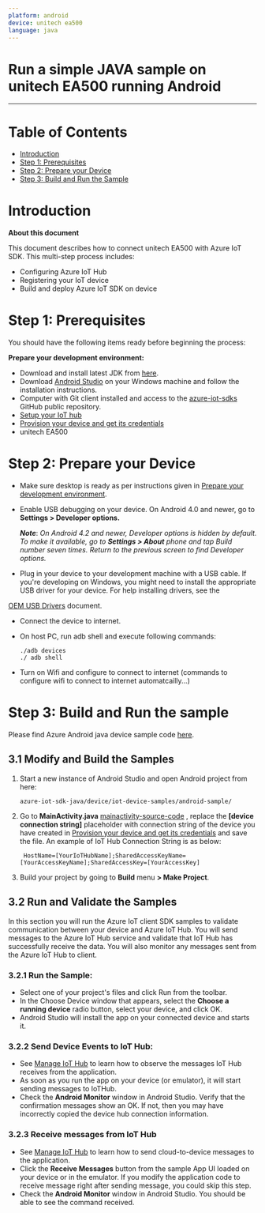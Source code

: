 ```yaml
---
platform: android
device: unitech ea500
language: java
---
```


Run a simple JAVA sample on unitech EA500 running Android
===
---

# Table of Contents

-   [Introduction](#Introduction)
-   [Step 1: Prerequisites](#Prerequisites)
-   [Step 2: Prepare your Device](#PrepareDevice)
-   [Step 3: Build and Run the Sample](#Build)

<a name="Introduction"></a>
# Introduction

**About this document**

This document describes how to connect unitech EA500 with Azure IoT SDK. This multi-step process includes:

-   Configuring Azure IoT Hub
-   Registering your IoT device
-   Build and deploy Azure IoT SDK on device

<a name="Prerequisites"></a>
# Step 1: Prerequisites

You should have the following items ready before beginning the process:

<a name="Setup_DevEnv"></a>
**Prepare your development environment:**

-   Download and install latest JDK from [here](<http://www.oracle.com/technetwork/java/javase/downloads/index.html>).
-   Download [Android Studio](<https://developer.android.com/studio/index.html>) on your Windows machine and follow the installation instructions.
-   Computer with Git client installed and access to the [azure-iot-sdks](https://github.com/Azure/azure-iot-sdks) GitHub public repository.
-   [Setup your IoT hub][lnk-setup-iot-hub]
-   [Provision your device and get its credentials][lnk-manage-iot-hub]
-   unitech EA500

<a name="PrepareDevice"></a>

# Step 2: Prepare your Device

-   Make sure desktop is ready as per instructions given in [Prepare your development environment](#Setup_DevEnv).

-   Enable USB debugging on your device. On Android 4.0 and newer, go to **Settings > Developer options.**

    ***Note***: *On Android 4.2 and newer, Developer options is hidden by default. To make it available, go to **Settings > About** phone and tap Build number seven times. Return to the previous screen to find Developer options.*

-   Plug in your device to your development machine with a USB cable. If you're developing on Windows, you might need to install the appropriate USB driver for your device. For help installing drivers, see the

[OEM USB Drivers](<https://developer.android.com/studio/run/oem-usb.html>) document.

-   Connect the device to internet.
-   On host PC, run adb shell and execute following commands:

        ./adb devices
        ./ adb shell

-   Turn on Wifi and configure to connect to internet (commands to configure wifi to connect to internet automatcailly...)

<a name="Build"></a>

# Step 3: Build and Run the sample
Please find Azure Android java device sample code [here][android-sample-code].

<a name="Step_3_1"></a>
## 3.1 Modify and Build the Samples 

1.  Start a new instance of Android Studio and open Android project from here:
        
        azure-iot-sdk-java/device/iot-device-samples/android-sample/
		
2.  Go to **MainActivity.java** [mainactivity-source-code] , replace the **[device connection string]** placeholder with connection string of the device you have created in [Provision your device and get its credentials][lnk-manage-iot-hub] and save the file.  An example of IoT Hub Connection String is as below:

         HostName=[YourIoTHubName];SharedAccessKeyName=[YourAccessKeyName];SharedAccessKey=[YourAccessKey]
	 
3.  Build your project by going to **Build** menu **> Make Project**.

<a name="Step_3_2"></a>
## 3.2 Run and Validate the Samples

In this section you will run the Azure IoT client SDK samples to validate
communication between your device and Azure IoT Hub. You will send messages to the Azure IoT Hub service and validate that IoT Hub has successfully receive the data. You will also monitor any messages sent from the Azure IoT Hub to client.

<a name="Step_3_2_1"></a>
### 3.2.1 Run the Sample:

-   Select one of your project's files and click Run  from the toolbar.
-   In the Choose Device window that appears, select the **Choose a running device** radio button, select your device, and click OK.
-   Android Studio will install the app on your connected device and starts it.

<a name="Step_3_2_2"></a>
### 3.2.2 Send Device Events to IoT Hub:

-   See [Manage IoT Hub][lnk-manage-iot-hub] to learn how to observe the messages IoT Hub receives from the application.
-   As soon as you run the app on your device (or emulator), it will start sending messages to IoTHub.
-   Check the **Android Monitor** window  in Android Studio. Verify that the confirmation messages show an OK. If not, then you may have incorrectly copied the device hub connection information.

<a name="Step_3_2_3"></a>
### 3.2.3 Receive messages from IoT Hub

-   See [Manage IoT Hub][lnk-manage-iot-hub] to learn how to send cloud-to-device messages to the application.
-   Click the **Receive Messages** button from the sample App UI loaded on your device or in the emulator. If you modify the application code to receive message right after sending message, you could skip this step.
-   Check the **Android Monitor** window in Android Studio. You should be able to see the command received.


[lnk-setup-iot-hub]: https://catalog.azureiotsuite.com/docs?title=Azure/azure-iot-device-ecosystem/setup_iothub
[lnk-manage-iot-hub]: https://catalog.azureiotsuite.com/docs?title=Azure/azure-iot-device-ecosystem/manage_iot_hub
[android-sample-code]: https://github.com/Azure/azure-iot-sdk-java/tree/master/device/iot-device-samples/android-sample
[mainactivity-source-code]: https://github.com/Azure/azure-iot-sdk-java/blob/master/device/iot-device-samples/android-sample/app/src/main/java/com/iothub/azure/microsoft/com/androidsample/MainActivity.java